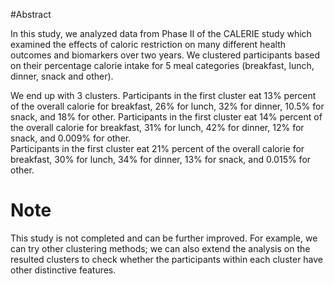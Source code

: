 #Abstract

In this study, we analyzed data from  Phase II of the CALERIE study which examined the effects of caloric restriction on many different health outcomes and biomarkers over two years.
We clustered participants based on their percentage calorie intake for 5 meal categories (breakfast, lunch, dinner, snack and other). 

We end up with 3 clusters. Participants in the first cluster eat 13% percent of the overall calorie for breakfast, 26% for lunch, 32% for dinner, 10.5% for snack, and 18% for other. 
Participants in the first cluster eat 14% percent of the overall calorie for breakfast, 31% for lunch, 42% for dinner, 12% for snack, and 0.009% for other.  
Participants in the first cluster eat 21% percent of the overall calorie for breakfast, 30% for lunch, 34% for dinner, 13% for snack, and 0.015% for other. 

# Note

This study is not completed and can be further improved. For example, we can try other clustering methods; we can also extend the analysis on the resulted clusters to check whether the participants within each cluster have other distinctive features.
